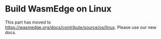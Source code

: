 # Build WasmEdge on Linux

This part has moved to <https://wasmedge.org/docs/contribute/source/os/linux>. Please use our new docs.
